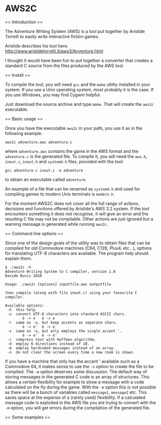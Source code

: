 # AWS2C

== Introduction ==

The Adventure Writing System (AWS) is a tool put together by Aristide Torrelli 
to easily write interactive fiction games.

Aristide describes his tool here: http://www.aristidetorrelli.it/aws3/Avventure.html

I thought it would have been fun to put together a converter that creates
a standard C source from the files produced by the AWS tool.

== Install ==

To compile the tool, you will need `gcc` and the `make` utility installed in
your system. If you use a Unix operating system, most probably it is the case.
If you use Windows, you may find Cygwin helpful.

Just download the source archive and type `make`. That will create the `aws2c` executable.

== Basic usage ==

Once you have the executable `aws2c` in your path, you use it as in the
following example:

`aws2c adventure.aws adventure.c`

where `adventure.aws` contains the game in the AWS format and the `adventure.c`
is the generated file. To compile it, you will need the `aws.h`, `inout.c`,
`inout.h` and `systemd.h` files, provided with the tool:

`gcc adventure.c inout.c -o adventure`

to obtain an executable called `adventure`.

An example of a file that can be renamed as `systemd.h` and used for compiling
games to modern Unix terminals is `modern.h`.

For the moment AWS2C does not cover all the full range of actions, decisions
and functions offered by Aristide's AWS 3.2 system. If the tool encounters
something it does not recognise, it will give an error and the resulting C file
may not be compilable. Other actions are just ignored but a warning message
is generated while running `aws2c`.

== Command line options ==

Since one of the design goals of the utility was to obtain files that can be
compiled for old Commodore machines (C64, C128, Plus4, etc...), options for
translating UTF-8 characters are available. The program help should explain them:

~~~~
$ ./aws2c -h
Adventure Writing System to C compiler, version 1.0
Davide Bucci 2018

Usage: ./aws2c [options] inputfile.aws outputfile

then compile (along with file inout.c) using your favourite C compiler.

Available options:
 -h  this help
 -u  convert UTF-8 characters into standard ASCII chars.
        è -> e   é -> e
 -r  same as -u, but keep accents as separate chars.
        è -> e'  è -> e`
 -s  same as -u, but only employs the single accent '.
        é -> e'  è -> e'
 -c  compress text with Huffman algorithm.
 -d  employ 6 directions instead of 10.
 -m  employ hardcoded messages instead of an array.
 -n  do not clear the screen every time a new room is shown.
~~~~

If you have a machine that only has the accent ' available such as a Commodore 64, it makes sense to use the `-s` option to create the file to be compiled.
The `-m` option deserves some discussion. The default way of storing messages in the generated C code is an array of structures. This allows a certain flexibility for example to show a message with a code calculated on the fly during the game. With the `-m` option this is not possible as there will be a bunch of variables called `message1`, `message2` etc. This saves space at the expense of a (rarely used) flexibility. If a calculated message code is exploited in the AWS file you are trying to convert with the `-m` option, you will get errors during the compilation of the generated file.

== Some examples ==

